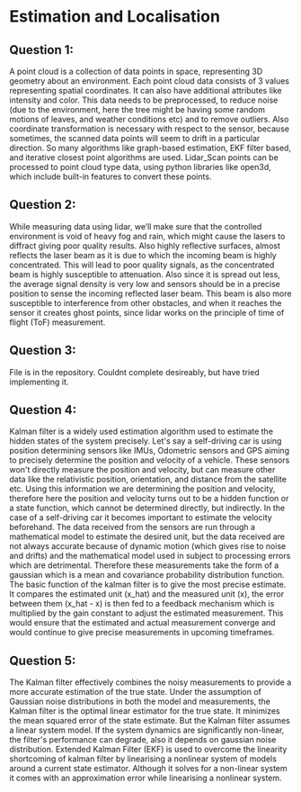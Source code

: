 # Estimation and Localisation
## Question 1:
A point cloud is a collection of data points in space, representing 3D geometry about an environment. Each point cloud data consists of 3 values representing spatial coordinates. It can also have additional attributes like intensity and color. This data needs to be preprocessed, to reduce noise (due to the environment, here the tree might be having some random motions of leaves, and weather conditions etc) and to remove outliers. Also coordinate transformation is necessary with respect to the sensor, because sometimes, the scanned data points will seem to drift in a particular direction. So many algorithms like graph-based estimation, EKF filter based, and iterative closest point algorithms are used.
Lidar_Scan points can be processed to point cloud type data, using python libraries like open3d, which include built-in features to convert these points.

## Question 2:
While measuring data using lidar, we’ll make sure that the controlled environment is void of heavy fog and rain, which might cause the lasers to diffract giving poor quality results. Also highly reflective surfaces, almost reflects the laser beam as it is due to which the incoming beam is highly concentrated. This will lead to poor quality signals, as the concentrated beam is highly susceptible to attenuation. Also since it is spread out less, the average signal density is very low and sensors should be in a precise position to sense the incoming reflected laser beam. This beam is also more susceptible to interference from other obstacles, and when it reaches the sensor it creates ghost points, since lidar works on the principle of time of flight (ToF) measurement.

## Question 3:
File is in the repository. Couldnt complete desireably, but have tried implementing it.

## Question 4:
Kalman filter is a widely used estimation algorithm used to estimate the hidden states of the system precisely. Let's say a self-driving car is using position determining sensors like IMUs, Odometric sensors and GPS aiming to precisely determine the position and velocity of a vehicle. These sensors won't directly measure the position and velocity, but can measure other data like the relativistic position, orientation, and distance from the satellite etc. Using this information we are determining the position and velocity, therefore here the position and velocity turns out to be a hidden function or a state function, which cannot be determined directly, but indirectly. In the case of a self-driving car it becomes important to estimate the velocity beforehand. The data received from the sensors are run through a mathematical model to estimate the desired unit, but the data received are not always accurate because of dynamic motion (which gives rise to noise and drifts) and the mathematical model used in subject to processing errors which are detrimental. Therefore these measurements take the form of a gaussian which is a mean and covariance probability distribution function. The basic function of the kalman filter is to give the most precise estimate. It compares the estimated unit (x_hat) and the measured unit (x), the error between them (x_hat - x) is then fed to a feedback mechanism which is multiplied by the gain constant to adjust the estimated measurement. This would ensure that the estimated and actual measurement converge and would continue to give precise measurements in upcoming timeframes.

## Question 5:
The Kalman filter effectively combines the noisy measurements to provide a more accurate estimation of the true state. Under the assumption of Gaussian noise distributions in both the model and measurements, the Kalman filter is the optimal linear estimator for the true state. It minimizes the mean squared error of the state estimate. But the Kalman filter assumes a linear system model. If the system dynamics are significantly non-linear, the filter's performance can degrade, also it depends on gaussian noise distribution.
Extended Kalman Filter (EKF) is used to overcome the linearity shortcoming of kalman filter by linearising a nonlinear system of models around a current state estimator. Although it solves for a non-linear system it comes with an approximation error while linearising a nonlinear system.

